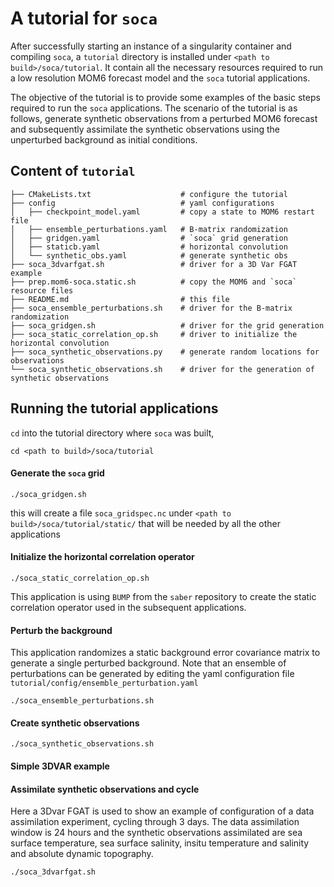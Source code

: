 # A tutorial for `soca`
After successfully starting an instance of a singularity container and
compiling `soca`, a `tutorial` directory is installed under
`<path to build>/soca/tutorial`. It contain all the necessary resources
required to run a low resolution MOM6 forecast model and the `soca`
tutorial applications.

The objective of the tutorial is to provide some examples of the basic steps
required to run the `soca` applications.
The scenario of the tutorial is as follows,
generate synthetic observations from a perturbed MOM6 forecast and subsequently
assimilate the synthetic observations using the unperturbed background as
initial conditions.

## Content of `tutorial`

``` console
├── CMakeLists.txt                    # configure the tutorial
├── config                            # yaml configurations
│   ├── checkpoint_model.yaml         # copy a state to MOM6 restart file
│   ├── ensemble_perturbations.yaml   # B-matrix randomization
│   ├── gridgen.yaml                  # `soca` grid generation
│   ├── staticb.yaml                  # horizontal convolution
│   └── synthetic_obs.yaml            # generate synthetic obs
├── soca_3dvarfgat.sh                 # driver for a 3D Var FGAT example
├── prep.mom6-soca.static.sh          # copy the MOM6 and `soca` resource files
├── README.md                         # this file
├── soca_ensemble_perturbations.sh    # driver for the B-matrix randomization
├── soca_gridgen.sh                   # driver for the grid generation
├── soca_static_correlation_op.sh     # driver to initialize the horizontal convolution
├── soca_synthetic_observations.py    # generate random locations for observations
└── soca_synthetic_observations.sh    # driver for the generation of synthetic observations
```

## Running the tutorial applications
`cd` into the tutorial directory where `soca` was built,
``` console
cd <path to build>/soca/tutorial
```
#### Generate the `soca` grid
``` console
./soca_gridgen.sh
```
this will create a file `soca_gridspec.nc` under `<path to build>/soca/tutorial/static/`
that will be needed by all the other applications

#### Initialize the horizontal correlation operator
``` console
./soca_static_correlation_op.sh
```
This application is using `BUMP` from the `saber` repository to create the
static correlation operator used in the subsequent applications.

#### Perturb the background
This application randomizes a static background error covariance matrix to
generate a single perturbed background.
Note that an ensemble of perturbations can be generated by editing the yaml
configuration file `tutorial/config/ensemble_perturbation.yaml`

```console
./soca_ensemble_perturbations.sh
```

#### Create synthetic observations
``` console
./soca_synthetic_observations.sh
```

#### Simple 3DVAR example

#### Assimilate synthetic observations and cycle
Here a 3Dvar FGAT is used to show an example of configuration of a data assimilation experiment,
cycling through 3 days.
The data assimilation window is 24 hours and the synthetic observations assimilated are
sea surface temperature, sea surface salinity, insitu temperature and salinity and
absolute dynamic topography.

```console
./soca_3dvarfgat.sh
```
